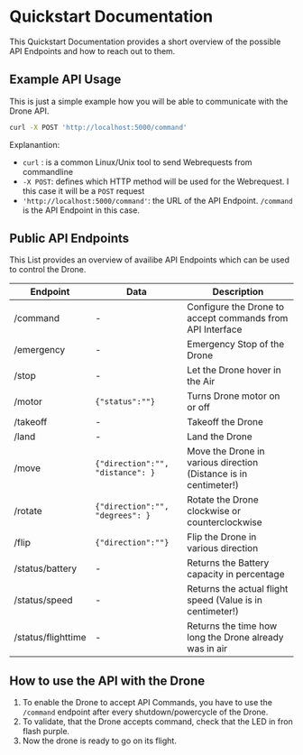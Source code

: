 # Quickstart Documentation

This Quickstart Documentation provides a short overview of the possible API Endpoints and how to reach out to them. 

## Example API Usage

This is just a simple example how you will be able to communicate with the Drone API.
```bash
curl -X POST 'http://localhost:5000/command'
```
Explanantion:
- `curl` : is a common Linux/Unix tool to send Webrequests from commandline
- `-X POST`: defines which HTTP method will be used for the Webrequest. I this case it will be a `POST` request
- `'http://localhost:5000/command'`: the URL of the API Endpoint. `/command` is the API Endpoint in this case.

## Public API Endpoints

This List provides an overview of availibe API Endpoints which can be used to control the Drone.

Endpoint | Data | Description
---------|------|-------------
/command | - | Configure the Drone to accept commands from API Interface
/emergency | - | Emergency Stop of the Drone
/stop | - | Let the Drone hover in the Air
/motor | `{"status":""}` | Turns Drone motor on or off
/takeoff | - | Takeoff the Drone
/land | - | Land the Drone
/move | `{"direction":"", "distance": }` | Move the Drone in various direction (Distance is in centimeter!)
/rotate | `{"direction":"", "degrees": }` | Rotate the Drone clockwise or counterclockwise
/flip | `{"direction":""}` | Flip the Drone in various direction
/status/battery | - | Returns the Battery capacity in percentage
/status/speed | - | Returns the actual flight speed (Value is in centimeter!)
/status/flighttime | - | Returns the time how long the Drone already was in air

## How to use the API with the Drone

1. To enable the Drone to accept API Commands, you have to use the `/command` endpoint after every shutdown/powercycle of the Drone. 
2. To validate, that the Drone accepts command, check that the LED in fron flash purple.
3. Now the drone is ready to go on its flight.